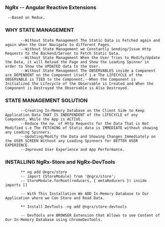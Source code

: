 ### NgRx -- Angular Reactive Extensions
     --Based on Redux.  

### WHY STATE MANAGEMENT
           --Without State Management The Static Data is Fetched again and again when the User Navigate to different Pages.
           --Without State Management we Constantly Sending/Issue Http Requests to the Backend/Server to Fetch Static Data.
           --Without State Management When the User Tries to Modify/Update the Data, it will Reload the Page and Show the Loading Spinner in order to Show the UPDATED data to the User.
           --Without State Management The OBSERVABLES inside a Component are DEPENDENT on the Component itself i.e The LIFECYCLE of the OBSERVABLE is TIED to the Component.--When the Component is Initialized the Lifecycle of the Observable is Created and When the Component is Destroyed the Observable is Also Destroyed. 

### STATE MANAGEMENT SOLUTION
           --Creating In-Memory Database on the Client Side to Keep Application Data THAT IS INDEPENDENT of the LIFECYCLE of any Component, While the App is ACTIVE.
           --Reduce the no. of Http Requests for the Data That is Not Modified i.e The FETCHING of Static data is IMMEDIATE without showing any Loading Spinners.
           --Updating/Modify the Data and Showing Changes Immediately on the USER SCREEN Without any Loading Spinners for BETTER USER EXPERIENCE.
           --Improved User Experience and App Performance.

### INSTALLING NgRx-Store and NgRx-DevTools
           ** ng add @ngrx/store 
           -- import {StoreModule} from '@ngrx/store';
           -- StoreModule.forRoot(reducers, { metaReducers }) inside imports []

           -- With This Installation We ADD In-Memory Database to Our Application where we Can Store and Read Data.

           ** Install DevTools -ng add @ngrx/store-devtools

           -- DevTools are BROWSER Extension that Allows to see Content of Our In-Memory Database using ChromeDevTools.

